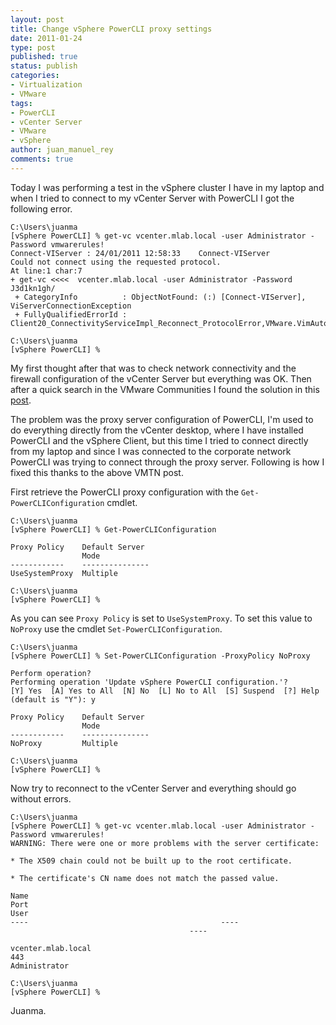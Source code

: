 ```yaml
---
layout: post
title: Change vSphere PowerCLI proxy settings
date: 2011-01-24
type: post
published: true
status: publish
categories:
- Virtualization
- VMware
tags:
- PowerCLI
- vCenter Server
- VMware
- vSphere
author: juan_manuel_rey
comments: true
---
```


Today I was performing a test in the vSphere cluster I have in my laptop and when I tried to connect to my vCenter Server with PowerCLI I got the following error.

```
C:\Users\juanma
[vSphere PowerCLI] % get-vc vcenter.mlab.local -user Administrator -Password vmwarerules!
Connect-VIServer : 24/01/2011 12:58:33    Connect-VIServer        Could not connect using the requested protocol.   
At line:1 char:7
+ get-vc <<<<  vcenter.mlab.local -user Administrator -Password J3d1kn1gh/
 + CategoryInfo          : ObjectNotFound: (:) [Connect-VIServer], ViServerConnectionException
 + FullyQualifiedErrorId : Client20_ConnectivityServiceImpl_Reconnect_ProtocolError,VMware.VimAutomation.ViCore.Cmdlets.Commands.ConnectVIServer

C:\Users\juanma
[vSphere PowerCLI] %
```

My first thought after that was to check network connectivity and the firewall configuration of the vCenter Server but everything was OK. Then after a quick search in the VMware Communities I found the solution in this [post](http://communities.vmware.com/message/1657689).

The problem was the proxy server configuration of PowerCLI, I'm used to do everything directly from the vCenter desktop, where I have installed PowerCLI and the vSphere Client, but this time I tried to connect directly from my laptop and since I was connected to the corporate network PowerCLI was trying to connect through the proxy server. Following is how I fixed this thanks to the above VMTN post.

First retrieve the PowerCLI proxy configuration with the `Get-PowerCLIConfiguration` cmdlet.

```
C:\Users\juanma
[vSphere PowerCLI] % Get-PowerCLIConfiguration

Proxy Policy    Default Server
                Mode          
------------    ---------------
UseSystemProxy  Multiple      

C:\Users\juanma
[vSphere PowerCLI] %
```

As you can see `Proxy Policy` is set to `UseSystemProxy`. To set this value to `NoProxy` use the cmdlet `Set-PowerCLIConfiguration`.

```
C:\Users\juanma
[vSphere PowerCLI] % Set-PowerCLIConfiguration -ProxyPolicy NoProxy

Perform operation?
Performing operation 'Update vSphere PowerCLI configuration.'?
[Y] Yes  [A] Yes to All  [N] No  [L] No to All  [S] Suspend  [?] Help (default is "Y"): y

Proxy Policy    Default Server
                Mode          
------------    ---------------
NoProxy         Multiple      

C:\Users\juanma
[vSphere PowerCLI] %
```

Now try to reconnect to the vCenter Server and everything should go without errors.

```
C:\Users\juanma
[vSphere PowerCLI] % get-vc vcenter.mlab.local -user Administrator -Password vmwarerules!
WARNING: There were one or more problems with the server certificate:

* The X509 chain could not be built up to the root certificate.

* The certificate's CN name does not match the passed value.

Name                                           Port                                        User                                        
----                                           ----                                        ----                                        
vcenter.mlab.local                             443                                         Administrator                               

C:\Users\juanma
[vSphere PowerCLI] %
```

Juanma.
